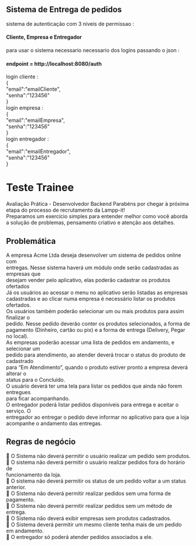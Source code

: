 

## Sistema de Entrega de pedidos  
sistema de autenticação com 3 niveis de permissao : 
#### Cliente, Empresa e Entregador  

para usar o sistema necessario necessario dos logins passando  o json : 

#### endpoint = http://localhost:8080/auth  

login cliente :  
{  
"email":"emailCliente",  
"senha":"123456"  
}  
login empresa :   
{   
"email":"emailEmpresa",  
"senha":"123456"  
}  
login entregador :   
{    
"email":"emailEntregador",  
"senha":"123456"  
}  







# Teste Trainee

Avaliação Prática - Desenvolvedor Backend
Parabéns por chegar à próxima etapa do processo de recrutamento da Lampp-it!  
Preparamos um exercício simples para entender melhor como você aborda a solução 
de problemas, pensamento criativo e atenção aos detalhes.  

## Problemática  
A empresa Acme Ltda deseja desenvolver um sistema de pedidos online com  
entregas. Nesse sistema haverá um módulo onde serão cadastradas as empresas que  
desejam vender pelo aplicativo, elas poderão cadastrar os produtos ofertados   
Já os usuários ao acessar o menu no aplicativo serão listadas as empresas  
cadastradas e ao clicar numa empresa é necessário listar os produtos ofertados.  
Os usuários também poderão selecionar um ou mais produtos para assim finalizar o  
pedido. Nesse pedido deverão conter os produtos selecionados, a forma de  
pagamento (Dinheiro, cartão ou pix) e a forma de entrega (Delivery, Pegar no local).  
As empresas poderão acessar uma lista de pedidos em andamento, e selecionar um  
pedido para atendimento, ao atender deverá trocar o status do produto de cadastrado  
para “Em Atendimento”, quando o produto estiver pronto a empresa deverá alterar o  
status para o Concluído.   
O usuário deverá ter uma tela para listar os pedidos que ainda não forem entregues  
para ficar acompanhando.  
O entregador poderá listar pedidos disponíveis para entrega e aceitar o serviço. O  
entregador ao entregar o pedido deve informar no aplicativo para que a loja  
acompanhe o andamento das entregas.  

## Regras de negócio   
 O Sistema não deverá permitir o usuário realizar um pedido sem produtos.  
 O sistema não deverá permitir o usuário realizar pedidos fora do horário de  
funcionamento da loja.  
 O sistema não deverá permitir os status de um pedido voltar a um status anterior.  
 O Sistema não deverá permitir realizar pedidos sem uma forma de pagamento.  
 O Sistema não deverá permitir realizar pedidos sem um método de entrega.  
 O Sistema não deverá exibir empresas sem produtos cadastrados.  
 O Sistema deverá permitir um mesmo cliente tenha mais de um pedido em andamento.  
 O entregador só poderá atender pedidos associados a ele.  
